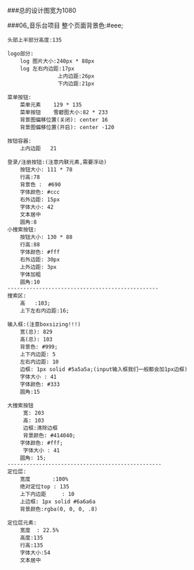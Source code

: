 ###总的设计图宽为1080

###06_音乐台项目
	整个页面背景色:#eee;
	
	头部上半部分高度:135
	
	logo部分:
		log 图片大小:240px * 88px
		log 左右内边距:17px
		            上内边距:26px
		            下内边距:21px
		            
	菜单按钮:
		菜单元素    129 * 135
		菜单按钮    雪碧图大小:82 * 233
		背景图偏移位置(关闭): center 16
		背景图偏移位置(开启): center -120
	
	按钮容器:
		上内边距   21
	
	登录/注册按钮:(注意内联元素,需要浮动)
		按钮大小: 111 * 78
		行高:78
		背景色 :  #690
		字体颜色: #ccc
		右外边距: 15px
		字体大小: 42
		文本居中
		圆角:8
	小搜索按钮:
		按钮大小: 130 * 88
		行高:88
		字体颜色: #fff
		右外边距: 30px
		上外边距: 3px
		字体加粗
		圆角:10
	------------------------------------------------
	搜索区:
		高	:103;
		上下左右内边距:16;
	
	输入框:(注意boxsizing!!!)
		宽(总): 829
		高(总): 103
		背景色: #999;
		上下内边距: 5
		左右内边距: 10
		边框: 1px solid #5a5a5a;(input输入框我们一般都会加1px边框)
		字体大小 : 41
		字体颜色: #333
		圆角:15
		
	大搜索按钮
		 宽: 203
  		 高: 103
  		 边框:清除边框
  		 背景颜色: #414040;
      	字体颜色: #fff;
      	 字体大小 : 41
      	圆角: 15;
  	-------------------------------------------------
	定位层:
		宽度		 :100%
		绝对定位top : 135
		上下内边距	  : 10
		上边框: 1px solid #6a6a6a 
		背景颜色:rgba(0, 0, 0, .8)
	
	定位层元素:
		宽度	: 22.5%
		高度:135
		行高:135
		字体大小:54
		文本居中
      


